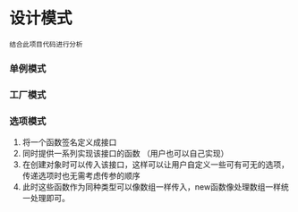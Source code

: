 # 设计模式
`结合此项目代码进行分析`

### 单例模式

### 工厂模式

### 选项模式
1. 将一个函数签名定义成接口
2. 同时提供一系列实现该接口的函数 （用户也可以自己实现） 
3. 在创建对象时可以传入该接口，这样可以让用户自定义一些可有可无的选项，传递选项时也无需考虑传参的顺序
4. 此时这些函数作为同种类型可以像数组一样传入，new函数像处理数组一样统一处理即可。
